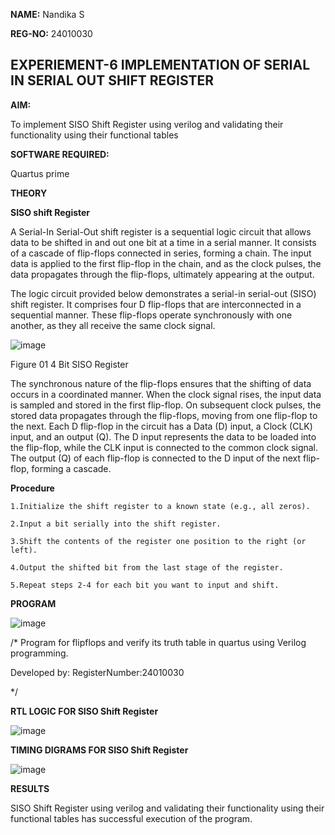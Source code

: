 **NAME:** Nandika S

**REG-NO:** 24010030

## EXPERIEMENT-6 IMPLEMENTATION OF SERIAL IN SERIAL OUT SHIFT REGISTER

**AIM:**

To implement  SISO Shift Register using verilog and validating their functionality using their functional tables

**SOFTWARE REQUIRED:**

Quartus prime

**THEORY**

**SISO shift Register**

A Serial-In Serial-Out shift register is a sequential logic circuit that allows data to be shifted in and out one bit at a time in a serial manner. It consists of a cascade of flip-flops connected in series, forming a chain. The input data is applied to the first flip-flop in the chain, and as the clock pulses, the data propagates through the flip-flops, ultimately appearing at the output.

The logic circuit provided below demonstrates a serial-in serial-out (SISO) shift register. It comprises four D flip-flops that are interconnected in a sequential manner. These flip-flops operate synchronously with one another, as they all receive the same clock signal.

![image](https://github.com/naavaneetha/SERIAL-IN-SERIAL-OUT-SHIFTREGISTER/assets/154305477/e81c4072-37f9-46c6-8145-566764b74c3a)

Figure 01 4 Bit SISO Register

The synchronous nature of the flip-flops ensures that the shifting of data occurs in a coordinated manner. When the clock signal rises, the input data is sampled and stored in the first flip-flop. On subsequent clock pulses, the stored data propagates through the flip-flops, moving from one flip-flop to the next.
Each D flip-flop in the circuit has a Data (D) input, a Clock (CLK) input, and an output (Q). The D input represents the data to be loaded into the flip-flop, while the CLK input is connected to the common clock signal. The output (Q) of each flip-flop is connected to the D input of the next flip-flop, forming a cascade.

**Procedure**

    1.Initialize the shift register to a known state (e.g., all zeros).
    
    2.Input a bit serially into the shift register.
    
    3.Shift the contents of the register one position to the right (or left).
    
    4.Output the shifted bit from the last stage of the register.
    
    5.Repeat steps 2-4 for each bit you want to input and shift.


**PROGRAM**

![image](https://github.com/user-attachments/assets/b922b72d-106f-4bb1-8128-ae70cc41fca3)


/* Program for flipflops and verify its truth table in quartus using Verilog programming.

Developed by: RegisterNumber:24010030

*/

**RTL LOGIC FOR SISO Shift Register**

![image](https://github.com/user-attachments/assets/e4c43a61-0898-4cfc-92d3-32acf73a82f9)


**TIMING DIGRAMS FOR SISO Shift Register**

![image](https://github.com/user-attachments/assets/c08fcb5e-89aa-45e1-9a52-f0114cab1a4a)


**RESULTS**

SISO Shift Register using verilog and validating their functionality using their functional tables has successful execution of the program.
